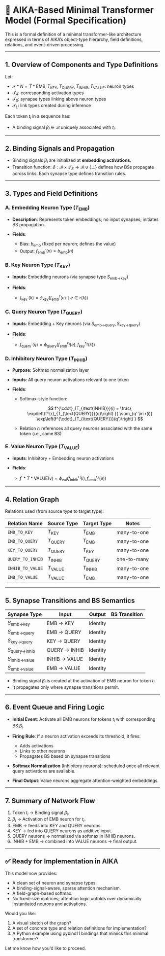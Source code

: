 # 🧠 **AIKA-Based Minimal Transformer Model (Formal Specification)**

This is a formal definition of a minimal transformer-like architecture expressed in terms of AIKA’s object-type hierarchy, field definitions, relations, and event-driven processing.

---

## 1. **Overview of Components and Type Definitions**

Let:

* $\mathcal{T}*N = {T*{\text{EMB}}, T_{\text{KEY}}, T_{\text{QUERY}}, T_{\text{INHIB}}, T_{\text{VALUE}}}$: neuron types
* $\mathcal{T}_A$: corresponding activation types
* $\mathcal{T}_S$: synapse types linking above neuron types
* $\mathcal{T}_L$: link types created during inference

Each token $t_i$ in a sequence has:

* A binding signal $\beta_i \in \mathcal{B}$ uniquely associated with $t_i$.

---

## 2. **Binding Signals and Propagation**

* Binding signals $\beta_i$ are initialized at **embedding activations**.
* Transition function:
  $\delta: \mathcal{B} \times \mathcal{T}_S \to \mathcal{B} \cup \{\bot\}$
  defines how BSs propagate across links. Each synapse type defines transition rules.

---

## 3. **Types and Field Definitions**

### A. **Embedding Neuron Type** ($T_{\text{EMB}}$)

* **Description**: Represents token embeddings; no input synapses; initiates BS propagation.
* **Fields**:

    * Bias: $b_{\text{emb}}$ (fixed per neuron; defines the value)
    * Output: $f_{\text{emb}}^{\cdot}(n) = b_{\text{emb}}(n)$

### B. **Key Neuron Type** ($T_{\text{KEY}}$)

* **Inputs**: Embedding neurons (via synapse type $S_{\text{emb→key}}$)
* **Fields**:

    * $f_{\text{key}}^{\cdot}(k) = \phi_{\text{key}}\left( { f_{\text{emb}}^{r}(e) \mid e \in r(k) } \right)$

### C. **Query Neuron Type** ($T_{\text{QUERY}}$)

* **Inputs**: Embedding + Key neurons (via $S_{\text{emb→query}}, S_{\text{key→query}}$)
* **Fields**:

    * $f_{\text{query}}^{\cdot}(q) = \phi_{\text{query}}\left( { f_{\text{emb}}^{r_1}(e) }, { f_{\text{key}}^{r_2}(k) } \right)$

### D. **Inhibitory Neuron Type** ($T_{\text{INHIB}}$)

* **Purpose**: Softmax normalization layer
* **Inputs**: All query neuron activations relevant to one token
* **Fields**:

    * Softmax-style function:

      $$
      f^{\cdot}_{T_{\text{INHIB}}}(i) =
      \frac{
      \exp\left(f^{r}_{T_{\text{QUERY}}}(q)\right)
      }{
      \sum_{q' \in r(i)} \exp\left(f^{\cdot}_{T_{\text{QUERY}}}(q')\right)
      }
      $$
    * Relation $r$: references all query neurons associated with the same token (i.e., same BS)

### E. **Value Neuron Type** ($T_{\text{VALUE}}$)

* **Inputs**: Inhibitory + Embedding neuron activations
* **Fields**:

    * $f^{\cdot}*{T*{\text{VALUE}}}(v) = \phi_{\text{val}}\left( { f_{\text{inhib}}^{r_1}(i) }, { f_{\text{emb}}^{r_2}(e) } \right)$

---

## 4. **Relation Graph**

Relations used (from source type to target type):

| Relation Name    | Source Type           | Target Type           | Notes       |
| ---------------- | --------------------- | --------------------- | ----------- |
| `EMB_TO_KEY`     | $T_{\text{KEY}}$   | $T_{\text{EMB}}$   | many-to-one |
| `EMB_TO_QUERY`   | $T_{\text{QUERY}}$ | $T_{\text{EMB}}$   | many-to-one |
| `KEY_TO_QUERY`   | $T_{\text{QUERY}}$ | $T_{\text{KEY}}$   | many-to-one |
| `QUERY_TO_INHIB` | $T_{\text{INHIB}}$ | $T_{\text{QUERY}}$ | one-to-many |
| `INHIB_TO_VALUE` | $T_{\text{VALUE}}$ | $T_{\text{INHIB}}$ | many-to-one |
| `EMB_TO_VALUE`   | $T_{\text{VALUE}}$ | $T_{\text{EMB}}$   | many-to-one |

---

## 5. **Synapse Transitions and BS Semantics**

| Synapse Type                | Input         | Output   | BS Transition |
| --------------------------- | ------------- | -------- | ------------- |
| $S_{\text{emb→key}}$     | EMB → KEY     | Identity |               |
| $S_{\text{emb→query}}$   | EMB → QUERY   | Identity |               |
| $S_{\text{key→query}}$   | KEY → QUERY   | Identity |               |
| $S_{\text{query→inhib}}$ | QUERY → INHIB | Identity |               |
| $S_{\text{inhib→value}}$ | INHIB → VALUE | Identity |               |
| $S_{\text{emb→value}}$   | EMB → VALUE   | Identity |               |

* Binding signal $\beta_i$ is created at the activation of EMB neuron for token $t_i$.
* It propagates only where synapse transitions permit.

---

## 6. **Event Queue and Firing Logic**

* **Initial Event**: Activate all EMB neurons for tokens $t_i$ with corresponding BS $\beta_i$.
* **Firing Rule**: If a neuron activation exceeds its threshold, it fires:

    * Adds activations
    * Links to other neurons
    * Propagates BS based on synapse transitions
* **Softmax Normalization** (Inhibitory neurons): scheduled once all relevant query activations are available.
* **Final Output**: Value neurons aggregate attention-weighted embeddings.

---

## 7. **Summary of Network Flow**

1. Token $t_i$ → Binding signal $\beta_i$.
2. $\beta_i$ → Activation of EMB neuron for $t_i$.
3. EMB → feeds into KEY and QUERY neurons.
4. KEY → fed into QUERY neurons as additive input.
5. QUERY neurons → normalized via softmax in INHIB neurons.
6. INHIB + EMB → combined into VALUE neurons → final output.

---

## ✅ **Ready for Implementation in AIKA**

This model now provides:

* A clean set of neuron and synapse types.
* A binding-signal-aware, sparse attention mechanism.
* A field-graph-based softmax.
* No fixed-size matrices; attention logic unfolds over dynamically instantiated neurons and activations.

Would you like:

1. A visual sketch of the graph?
2. A set of concrete type and relation definitions for implementation?
3. A Python example using pybind11 bindings that mimics this minimal transformer?

Let me know how you'd like to proceed.
